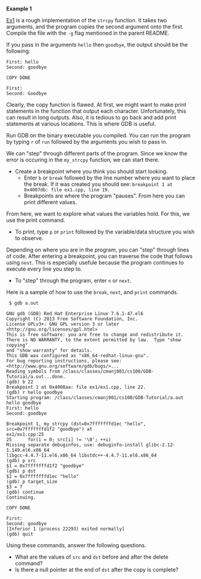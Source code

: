 **Example 1**

[Ex1](ex1.cpp) is a rough implementation of the `strcpy` function. It takes
two arguments, and the program copies the second argument onto the first.
Compile the file with the `-g` flag mentioned in the parent README.

If you pass in the arguments `hello` then `goodbye`, the output should be the following:

```
First: hello
Second: goodbye

COPY DONE

First: 
Second: Goodbye
```

Clearly, the copy function is flawed. At first, we might want to make print
statements in the function that output each character. Unfortunately, this
can result in long outputs. Also, it is tedious to go back and add print
statements at various locations. This is where GDB is useful.

Run GDB on the binary executable you compiled. You can run the program by 
typing `r` of `run` followed by the arguments you wish to pass in.

We can "step" through different parts of the program. Since we know the
error is occuring in the `my_strcpy` function, we can start there.

* Create a breakpoint where you think you should start looking.
  * Enter `b` or `break` followed by the line number where you want to place the break.
  If it was created you should see:
  `breakpoint 1 at 0x4007db: file ex1.cpp, line 19.`
  * Breakpoints are where the program "pauses". From here you can print different values.

From here, we want to explore what values the variables hold. For this, we use
the print command. 

* To print, type `p` or `print` followed by the variable/data structure you wish to observe.

Depending on where you are in the program, you can "step" through lines of code.
After entering a breakpoint, you can traverse the code that follows using `next`.
This is especially usefule because the program continues to execute every line you step
to. 

* To "step" through the program, enter `n` or `next`.

Here is a sample of how to use the `break`, `next`, and `print` commands.

```
 $ gdb a.out 

GNU gdb (GDB) Red Hat Enterprise Linux 7.6.1-47.el6
Copyright (C) 2013 Free Software Foundation, Inc.
License GPLv3+: GNU GPL version 3 or later <http://gnu.org/licenses/gpl.html>
This is free software: you are free to change and redistribute it.
There is NO WARRANTY, to the extent permitted by law.  Type "show copying"
and "show warranty" for details.
This GDB was configured as "x86_64-redhat-linux-gnu".
For bug reporting instructions, please see:
<http://www.gnu.org/software/gdb/bugs/>...
Reading symbols from /class/classes/cmanj001/cs100/GDB-Tutorial/a.out...done.
(gdb) b 22
Breakpoint 1 at 0x4008aa: file ex1/ex1.cpp, line 22.
(gdb) r hello goodbye
Starting program: /class/classes/cmanj001/cs100/GDB-Tutorial/a.out hello goodbye
First: hello
Second: goodbye

Breakpoint 1, my_strcpy (dst=0x7fffffffd1ec "hello", src=0x7fffffffd1f2 "goodbye") at
ex1/ex1.cpp:25
25      for(i = 0; src[i] != '\0'; ++i)
Missing separate debuginfos, use: debuginfo-install glibc-2.12-1.149.el6.x86_64
libgcc-4.4.7-11.el6.x86_64 libstdc++-4.4.7-11.el6.x86_64
(gdb) p src
$1 = 0x7fffffffd1f2 "goodbye"
(gdb) p dst
$2 = 0x7fffffffd1ec "hello"
(gdb) p target_size
$3 = 7
(gdb) continue
Continuing.

COPY DONE

First: 
Second: goodbye
[Inferior 1 (process 22293) exited normally]
(gdb) quit 
```

Using these commands, answer the following questions.

* What are the values of `src` and `dst` before and after the delete command?
* Is there a null pointer at the end of `dst` after the copy is complete?
